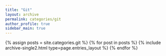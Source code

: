 ```yaml
---
title: "Git"
layout: archive
permalink: categories/git
author_profile: true
sidebar_main: true
---
```


<!-- {% assign posts = site.categories.React %}
{% for post in posts %} {% include archive-single.html type=page.entries_layout %} {% endfor %} -->
{% assign posts = site.categories.git %}
{% for post in posts %} {% include archive-single2.html type=page.entries_layout %} {% endfor %}
